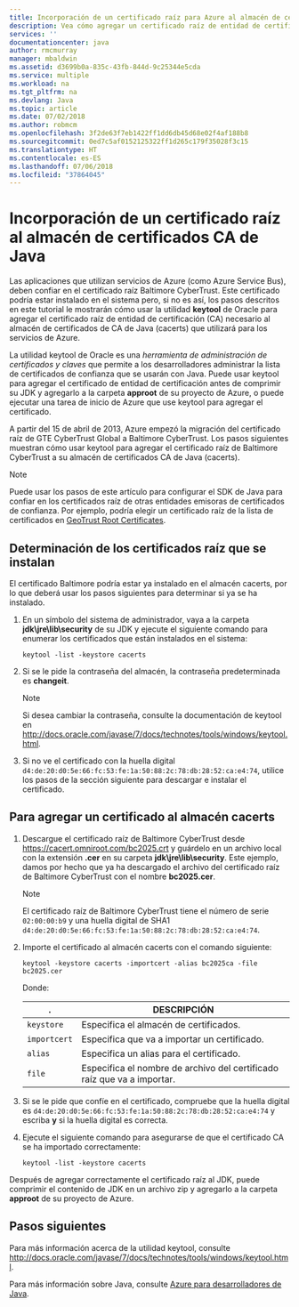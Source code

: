 ```yaml
---
title: Incorporación de un certificado raíz para Azure al almacén de certificados CA de Java
description: Vea cómo agregar un certificado raíz de entidad de certificación (CA) al almacén de certificados CA de Java (cacerts) para usarlo con Microsoft Azure.
services: ''
documentationcenter: java
author: rmcmurray
manager: mbaldwin
ms.assetid: d3699b0a-835c-43fb-844d-9c25344e5cda
ms.service: multiple
ms.workload: na
ms.tgt_pltfrm: na
ms.devlang: Java
ms.topic: article
ms.date: 07/02/2018
ms.author: robmcm
ms.openlocfilehash: 3f2de63f7eb1422ff1dd6db45d68e02f4af188b8
ms.sourcegitcommit: 0ed7c5af0152125322ff1d265c179f35028f3c15
ms.translationtype: HT
ms.contentlocale: es-ES
ms.lasthandoff: 07/06/2018
ms.locfileid: "37864045"
---
```

# <a name="adding-a-root-certificate-to-the-java-ca-certificates-store"></a>Incorporación de un certificado raíz al almacén de certificados CA de Java

Las aplicaciones que utilizan servicios de Azure (como Azure Service Bus), deben confiar en el certificado raíz Baltimore CyberTrust. Este certificado podría estar instalado en el sistema pero, si no es así, los pasos descritos en este tutorial le mostrarán cómo usar la utilidad **keytool** de Oracle para agregar el certificado raíz de entidad de certificación (CA) necesario al almacén de certificados de CA de Java (cacerts) que utilizará para los servicios de Azure.

La utilidad keytool de Oracle es una _herramienta de administración de certificados y claves_ que permite a los desarrolladores administrar la lista de certificados de confianza que se usarán con Java. Puede usar keytool para agregar el certificado de entidad de certificación antes de comprimir su JDK y agregarlo a la carpeta **approot** de su proyecto de Azure, o puede ejecutar una tarea de inicio de Azure que use keytool para agregar el certificado.

A partir del 15 de abril de 2013, Azure empezó la migración del certificado raíz de GTE CyberTrust Global a Baltimore CyberTrust. Los pasos siguientes muestran cómo usar keytool para agregar el certificado raíz de Baltimore CyberTrust a su almacén de certificados CA de Java (cacerts).

> [!NOTE]
> 
> Puede usar los pasos de este artículo para configurar el SDK de Java para confiar en los certificados raíz de otras entidades emisoras de certificados de confianza. Por ejemplo, podría elegir un certificado raíz de la lista de certificados en [GeoTrust Root Certificates](http://www.geotrust.com/resources/root-certificates/).
> 

## <a name="determining-which-root-certificates-are-installed"></a>Determinación de los certificados raíz que se instalan

El certificado Baltimore podría estar ya instalado en el almacén cacerts, por lo que deberá usar los pasos siguientes para determinar si ya se ha instalado.

1. En un símbolo del sistema de administrador, vaya a la carpeta **jdk\jre\lib\security** de su JDK y ejecute el siguiente comando para enumerar los certificados que están instalados en el sistema:

   ```shell
   keytool -list -keystore cacerts
   ```

1. Si se le pide la contraseña del almacén, la contraseña predeterminada es **changeit**.

   > [!NOTE]
   > 
   > Si desea cambiar la contraseña, consulte la documentación de keytool en <http://docs.oracle.com/javase/7/docs/technotes/tools/windows/keytool.html>.
   > 

1. Si no ve el certificado con la huella digital `d4:de:20:d0:5e:66:fc:53:fe:1a:50:88:2c:78:db:28:52:ca:e4:74`, utilice los pasos de la sección siguiente para descargar e instalar el certificado.

## <a name="to-add-a-root-certificate-to-the-cacerts-store"></a>Para agregar un certificado al almacén cacerts

1. Descargue el certificado raíz de Baltimore CyberTrust desde <https://cacert.omniroot.com/bc2025.crt> y guárdelo en un archivo local con la extensión **.cer** en su carpeta **jdk\jre\lib\security**. Este ejemplo, damos por hecho que ya ha descargado el archivo del certificado raíz de Baltimore CyberTrust con el nombre **bc2025.cer**.

   > [!NOTE]
   > 
   > El certificado raíz de Baltimore CyberTrust tiene el número de serie `02:00:00:b9` y una huella digital de SHA1 `d4:de:20:d0:5e:66:fc:53:fe:1a:50:88:2c:78:db:28:52:ca:e4:74`.
   > 

2. Importe el certificado al almacén cacerts con el comando siguiente:

   ```shell
   keytool -keystore cacerts -importcert -alias bc2025ca -file bc2025.cer
   ```
   Donde:

   |  .   |                              DESCRIPCIÓN                               |
   |--------------|------------------------------------------------------------------------|
   | `keystore`   | Especifica el almacén de certificados.                                       |
   | `importcert` | Especifica que va a importar un certificado.                        |
   | `alias`      | Especifica un alias para el certificado.                                |
   | `file`       | Especifica el nombre de archivo del certificado raíz que va a importar. |


3. Si se le pide que confíe en el certificado, compruebe que la huella digital es `d4:de:20:d0:5e:66:fc:53:fe:1a:50:88:2c:78:db:28:52:ca:e4:74` y escriba **y** si la huella digital es correcta.

4. Ejecute el siguiente comando para asegurarse de que el certificado CA se ha importado correctamente:

   ```shell
   keytool -list -keystore cacerts
   ```

Después de agregar correctamente el certificado raíz al JDK, puede comprimir el contenido de JDK en un archivo zip y agregarlo a la carpeta **approot** de su proyecto de Azure.

## <a name="next-steps"></a>Pasos siguientes

Para más información acerca de la utilidad keytool, consulte <http://docs.oracle.com/javase/7/docs/technotes/tools/windows/keytool.html>.

Para más información sobre Java, consulte [Azure para desarrolladores de Java](/java/azure).

<!-- For more information about the root certificates used by Azure, see [Azure Root Certificate Migration](http://blogs.msdn.com/b/windowsazure/archive/2013/03/15/windows-azure-root-certificate-migration.aspx). -->
